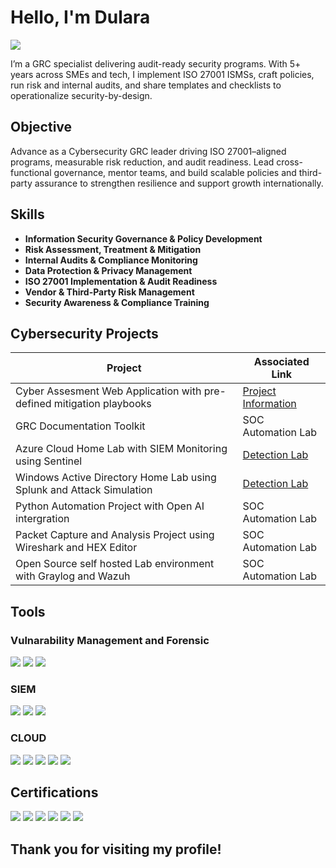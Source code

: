 # Hello, I'm Dulara
<a href="https://www.linkedin.com/in/dularaparanawidana/"><img src="https://img.shields.io/badge/-LinkedIn-0072b1?&style=for-the-badge&logo=linkedin&logoColor=white" /></a>

I’m a GRC specialist delivering audit-ready security programs. With 5+ years across SMEs and tech, I implement ISO 27001 ISMSs, craft policies, run risk and internal audits, and share templates and checklists to operationalize security-by-design.

## Objective
Advance as a Cybersecurity GRC leader driving ISO 27001–aligned programs, measurable risk reduction, and audit readiness. Lead cross-functional governance, mentor teams, and build scalable policies and third-party assurance to strengthen resilience and support growth internationally.

## Skills

- **Information Security Governance & Policy Development**  
- **Risk Assessment, Treatment & Mitigation**  
- **Internal Audits & Compliance Monitoring**  
- **Data Protection & Privacy Management**  
- **ISO 27001 Implementation & Audit Readiness**  
- **Vendor & Third-Party Risk Management**  
- **Security Awareness & Compliance Training**


## Cybersecurity Projects

| Project                                       | Associated Link     |
|-----------------------------------------------|----------------------------|
| Cyber Assesment Web Application with pre-defined mitigation playbooks        |  <a href="https://github.com/DuaneparkerGRC/Cyber-assesment-app">Project Information</a>|
| GRC Documentation Toolkit   | SOC Automation Lab|
| Azure Cloud Home Lab with SIEM Monitoring using Sentinel         | <a href="https://google.com">Detection Lab</a>|
| Windows Active Directory Home Lab using Splunk and Attack Simulation  | <a href="https://google.com">Detection Lab</a>|
| Python Automation Project with Open AI intergration    | SOC Automation Lab|
| Packet Capture and Analysis Project using Wireshark and HEX Editor           | SOC Automation Lab|
| Open Source self hosted Lab environment with Graylog and Wazuh             | SOC Automation Lab|


## Tools

### Vulnarability Management and Forensic
<div>
    <img src="https://img.shields.io/badge/-Wireshark-1679A7?&style=for-the-badge&logo=Wireshark&logoColor=white" />
    <img src="https://img.shields.io/badge/-Tenable%20Nessus%20Essentials-00A3E0?&style=for-the-badge&logo=tenable&logoColor=white" />
    <img src="https://img.shields.io/badge/-Qualys-EF3E3E?&style=for-the-badge&logo=qualys&logoColor=white" />
</div>


### SIEM
<div>
    <img src="https://img.shields.io/badge/-Microsoft_Sentinel-0078D4?&style=for-the-badge&logo=Microsoft&logoColor=white" />
    <img src="https://img.shields.io/badge/-Splunk-000000?&style=for-the-badge&logo=splunk&logoColor=white" />
    <img src="https://img.shields.io/badge/-Wazuh-0B5CAB?&style=for-the-badge&logo=wazuh&logoColor=white" />
</div>


### CLOUD
<div>
    <img src="https://img.shields.io/badge/-Microsoft%20Azure-0078D4?&style=for-the-badge&logo=microsoftazure&logoColor=white" />
    <img src="https://img.shields.io/badge/-Microsoft%20365-0078D4?&style=for-the-badge&logo=microsoft&logoColor=white" />
    <img src="https://img.shields.io/badge/-Microsoft%20Entra%20ID-0078D4?&style=for-the-badge&logo=microsoft&logoColor=white" />
    <img src="https://img.shields.io/badge/-Microsoft%20DLP%20(Purview)-0078D4?&style=for-the-badge&logo=microsoft&logoColor=white" />
    <img src="https://img.shields.io/badge/-Microsoft_Defender_for_Endpoint-00A4EF?&style=for-the-badge&logo=Microsoft&logoColor=white" />

</div>


## Certifications

<div>
<img src="https://img.shields.io/badge/-ISO%2027001%20Lead%20Auditor-00539F?&style=for-the-badge&logo=ISO&logoColor=white" /></a>
<img src="https://img.shields.io/badge/-Security%2B-FF0000?&style=for-the-badge&logo=CompTIA&logoColor=white" />
<img src="https://img.shields.io/badge/-ISC2%20CC-00693C?&style=for-the-badge&logo=ISC2&logoColor=white" />
<img src="https://img.shields.io/badge/-Microsoft%20SC--900-0078D4?&style=for-the-badge&logo=Microsoft&logoColor=white" />
<img src="https://img.shields.io/badge/-NIST%20RMF%20Foundation-000000?&style=for-the-badge&logo=NIST&logoColor=white" />
<img src="https://img.shields.io/badge/-Google%20Cybersecurity%20Professional%20Certificate-4285F4?&style=for-the-badge&logo=Google&logoColor=white" />

</div>

## Thank you for visiting my profile!

<!--
**joshmadakor1/joshmadakor1** is a ✨ _special_ ✨ repository because its `README.md` (this file) appears on your GitHub profile.

Here are some ideas to get you started:

- 🔭 I’m currently working on ...
- 🌱 I’m currently learning ...
- 👯 I’m looking to collaborate on ...
- 🤔 I’m looking for help with ...
- 💬 Ask me about ...
- 📫 How to reach me: ...
- 😄 Pronouns: ...
- ⚡ Fun fact: ...
-->
